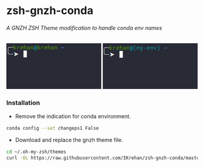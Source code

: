 # zsh-gnzh-conda
###### A GNZH ZSH Theme modification to handle conda env names

![Deactivated Env](https://github.com/IKrehan/zsh-gnzh-conda/blob/master/images/envDeactivate.png?raw=true)
![Activated Env](https://github.com/IKrehan/zsh-gnzh-conda/blob/master/images/envActivate.png?raw=true)


### Installation

* Remove the indication for conda environment.
```zsh
conda config --set changeps1 False
```

* Download and replace the gnzh theme file.
```zsh
cd ~/.oh-my-zsh/themes
curl -OL https://raw.githubusercontent.com/IKrehan/zsh-gnzh-conda/master/gnzh.zsh-theme
```
